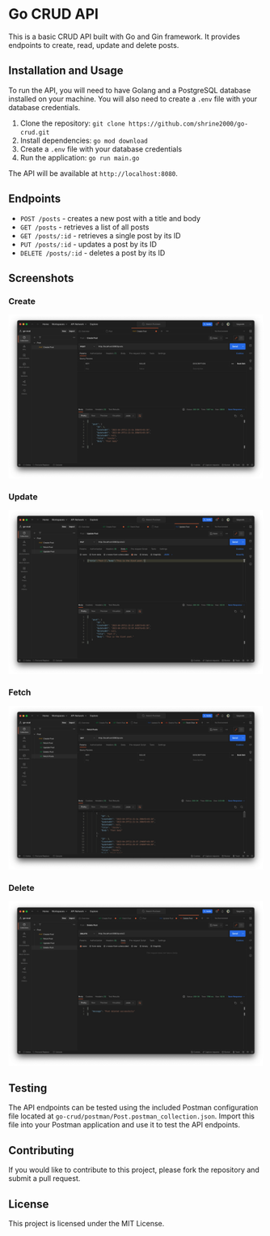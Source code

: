 # Go CRUD API

This is a basic CRUD API built with Go and Gin framework. It provides endpoints to create, read, update and delete posts.

## Installation and Usage

To run the API, you will need to have Golang and a PostgreSQL database installed on your machine. You will also need to create a `.env` file with your database credentials.

1.  Clone the repository: `git clone https://github.com/shrine2000/go-crud.git`
2.  Install dependencies: `go mod download`
3.  Create a `.env` file with your database credentials
4.  Run the application: `go run main.go`

The API will be available at `http://localhost:8080`.


## Endpoints

-   `POST /posts` - creates a new post with a title and body
-   `GET /posts` - retrieves a list of all posts
-   `GET /posts/:id` - retrieves a single post by its ID
-   `PUT /posts/:id` - updates a post by its ID
-   `DELETE /posts/:id` - deletes a post by its ID


## Screenshots

### Create
 ![](https://github.com/shrine2000/go-crud/blob/master/screenshots/create.png?raw=true)

### Update
 ![](https://github.com/shrine2000/go-crud/blob/master/screenshots/update.png?raw=true)
 
### Fetch
 ![](https://github.com/shrine2000/go-crud/blob/master/screenshots/fetch.png?raw=true)
### Delete
 ![](https://github.com/shrine2000/go-crud/blob/master/screenshots/delete.png?raw=true)


## Testing

The API endpoints can be tested using the included Postman configuration file located at `go-crud/postman/Post.postman_collection.json`. Import this file into your Postman application and use it to test the API endpoints.


## Contributing

If you would like to contribute to this project, please fork the repository and submit a pull request.

## License

This project is licensed under the MIT License. 
